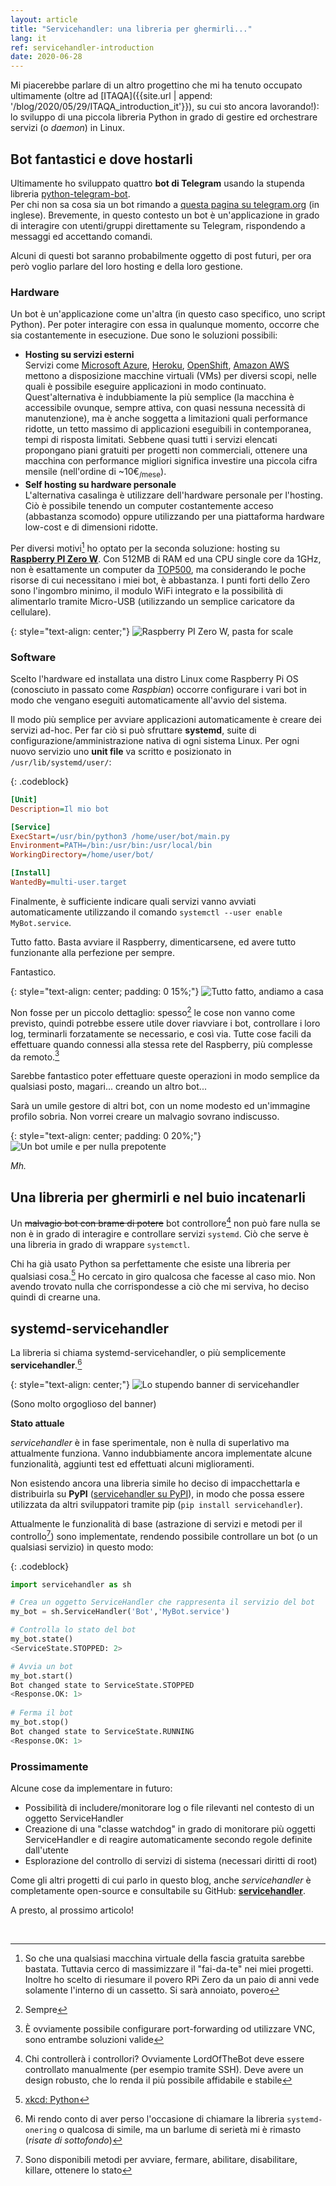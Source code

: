 ```yaml
---
layout: article
title: "Servicehandler: una libreria per ghermirli..."
lang: it
ref: servicehandler-introduction
date: 2020-06-28
---
```


Mi piacerebbe parlare di un altro progettino che mi ha tenuto occupato ultimamente (oltre ad [ITAQA]({{site.url | append: '/blog/2020/05/29/ITAQA_introduction_it'}}), su cui sto ancora lavorando!): lo sviluppo di una piccola libreria Python in grado di gestire ed orchestrare servizi (o *daemon*) in Linux.

## Bot fantastici e dove hostarli

Ultimamente ho sviluppato quattro **bot di Telegram** usando la stupenda libreria [python-telegram-bot](https://github.com/python-telegram-bot/python-telegram-bot).  
Per chi non sa cosa sia un bot rimando a [questa pagina su telegram.org](https://core.telegram.org/bots) (in inglese). Brevemente, in questo contesto un bot è un'applicazione in grado di interagire con utenti/gruppi direttamente su Telegram, rispondendo a messaggi ed accettando comandi.

Alcuni di questi bot saranno probabilmente oggetto di post futuri, per ora però voglio parlare del loro hosting e della loro gestione.

### Hardware

Un bot è un'applicazione come un'altra (in questo caso specifico, uno script Python). Per poter interagire con essa in qualunque momento, occorre che sia costantemente in esecuzione. Due sono le soluzioni possibili:

* **Hosting su servizi esterni**  
  Servizi come [Microsoft Azure](https://azure.microsoft.com/en-us/), [Heroku](https://www.heroku.com/), [OpenShift](https://www.openshift.com/), [Amazon AWS](https://aws.amazon.com/) mettono a disposizione macchine virtuali (VMs) per diversi scopi, nelle quali è possibile eseguire applicazioni in modo continuato. Quest'alternativa è indubbiamente la più semplice (la macchina è accessibile ovunque, sempre attiva, con quasi nessuna necessità di manutenzione), ma è anche soggetta a limitazioni quali performance ridotte, un tetto massimo di applicazioni eseguibili in contemporanea, tempi di risposta limitati.
  Sebbene quasi tutti i servizi elencati propongano piani gratuiti per progetti non commerciali, ottenere una macchina con performance migliori significa investire una piccola cifra mensile (nell'ordine di ~10€<sub>/mese</sub>).
* **Self hosting su hardware personale**  
  L'alternativa casalinga è utilizzare dell'hardware personale per l'hosting. Ciò è possibile tenendo un computer costantemente acceso (abbastanza scomodo) oppure utilizzando per una piattaforma hardware low-cost e di dimensioni ridotte.

Per diversi motivi[^1] ho optato per la seconda soluzione: hosting su [**Raspberry PI Zero W**](https://www.raspberrypi.org/products/raspberry-pi-zero-w/). Con 512MB di RAM ed una CPU single core da 1GHz, non è esattamente un computer da [TOP500](https://it.wikipedia.org/wiki/TOP500), ma considerando le poche risorse di cui necessitano i miei bot, è abbastanza. I punti forti dello Zero sono l'ingombro minimo, il modulo WiFi integrato e la possibilità di alimentarlo tramite Micro-USB (utilizzando un semplice caricatore da cellulare).

{: style="text-align: center;"}
<img src="{{site.url | append: '/media/20200628/raspberrypizero.jpg'}}" title="Raspberry PI Zero W, pasta for scale" class="responsive" onclick="window.open(this.src)">

### Software

Scelto l'hardware ed installata una distro Linux come Raspberry Pi OS (conosciuto in passato come *Raspbian*) occorre configurare i vari bot in modo che vengano eseguiti automaticamente all'avvio del sistema.

Il modo più semplice per avviare applicazioni automaticamente è creare dei servizi ad-hoc. Per far ciò si può sfruttare **systemd**, suite di configurazione/amministrazione nativa di ogni sistema Linux. Per ogni nuovo servizio uno **unit file** va scritto e posizionato in `/usr/lib/systemd/user/`:

{: .codeblock}

```ini
[Unit]
Description=Il mio bot

[Service]
ExecStart=/usr/bin/python3 /home/user/bot/main.py
Environment=PATH=/bin:/usr/bin:/usr/local/bin
WorkingDirectory=/home/user/bot/

[Install]
WantedBy=multi-user.target
```
Finalmente, è sufficiente indicare quali servizi vanno avviati automaticamente utilizzando il comando `systemctl --user enable MyBot.service`.

Tutto fatto. Basta avviare il Raspberry, dimenticarsene, ed avere tutto funzionante alla perfezione per sempre.

Fantastico.

{: style="text-align: center; padding: 0 15%;"}
<img src="{{site.url | append: '/media/20200628/jobdone.jpg'}}" title="Tutto fatto, andiamo a casa" class="responsive" onclick="window.open(this.src)">

Non fosse per un piccolo dettaglio: spesso[^2] le cose non vanno come previsto, quindi potrebbe essere utile dover riavviare i bot, controllare i loro log, terminarli forzatamente se necessario, e così via. Tutte cose facili da effettuare quando connessi alla stessa rete del Raspberry, più complesse da remoto.[^3]

Sarebbe fantastico poter effettuare queste operazioni in modo semplice da qualsiasi posto, magari... creando un altro bot...

Sarà un umile gestore di altri bot, con un nome modesto ed un'immagine profilo sobria. Non vorrei creare un malvagio sovrano indiscusso.

{: style="text-align: center; padding: 0 20%;"}
<img src="{{site.url | append: '/media/20200628/lordofthebots.jpg'}}" title="Un bot umile e per nulla prepotente" class="responsive" onclick="window.open(this.src)">

_Mh._

## Una libreria per ghermirli e nel buio incatenarli

Un ~~malvagio bot con brame di potere~~ bot controllore[^4] non può fare nulla se non è in grado di interagire e controllare servizi `systemd`. Ciò che serve è una libreria in grado di wrappare `systemctl`.

Chi ha già usato Python sa perfettamente che esiste una libreria per qualsiasi cosa.[^5]
Ho cercato in giro qualcosa che facesse al caso mio. Non avendo trovato nulla che corrispondesse a ciò che mi serviva, ho deciso quindi di crearne una.

## systemd-servicehandler

La libreria si chiama systemd-servicehandler, o più semplicemente **servicehandler**.[^6]

{: style="text-align: center;"}
<img src="{{site.url | append: '/media/20200628/servicehandler_banner.png'}}" title="Lo stupendo banner di servicehandler" class="responsive" onclick="window.open(this.src)">

(Sono molto orgoglioso del banner)

**Stato attuale**

*servicehandler* è in fase sperimentale, non è nulla di superlativo ma attualmente funziona. Vanno indubbiamente ancora implementate alcune funzionalità, aggiunti test ed effettuati alcuni miglioramenti.

Non esistendo ancora una libreria simile ho deciso di impacchettarla e distribuirla su **PyPI** ([servicehandler su PyPI](https://pypi.org/project/servicehandler/)), in modo che possa essere utilizzata da altri sviluppatori tramite pip (`pip install servicehandler`).

Attualmente le funzionalità di base (astrazione di servizi e metodi per il controllo[^7]) sono implementate, rendendo possibile controllare un bot (o un qualsiasi servizio) in questo modo:

{: .codeblock}
```python
import servicehandler as sh

# Crea un oggetto ServiceHandler che rappresenta il servizio del bot
my_bot = sh.ServiceHandler('Bot','MyBot.service')

# Controlla lo stato del bot
my_bot.state()
<ServiceState.STOPPED: 2>

# Avvia un bot
my_bot.start()
Bot changed state to ServiceState.STOPPED
<Response.OK: 1>
    
# Ferma il bot
my_bot.stop()
Bot changed state to ServiceState.RUNNING
<Response.OK: 1>
```

### Prossimamente

Alcune cose da implementare in futuro:

* Possibilità di includere/monitorare log o file rilevanti nel contesto di un oggetto ServiceHandler
* Creazione di una "classe watchdog" in grado di monitorare più oggetti ServiceHandler e di reagire automaticamente secondo regole definite dall'utente
* Esplorazione del controllo di servizi di sistema (necessari diritti di root)

Come gli altri progetti di cui parlo in questo blog, anche *servicehandler* è completamente open-source e consultabile su GitHub: **[servicehandler](https://github.com/albertosantagostino/systemd-servicehandler)**.

A presto, al prossimo articolo!

<br>


[^1]: So che una qualsiasi macchina virtuale della fascia gratuita sarebbe bastata. Tuttavia cerco di massimizzare il "fai-da-te" nei miei progetti. Inoltre ho scelto di riesumare il povero RPi Zero da un paio di anni vede solamente l'interno di un cassetto. Si sarà annoiato, povero
[^2]: Sempre
[^3]: È ovviamente possibile configurare port-forwarding od utilizzare VNC, sono entrambe soluzioni valide 
[^4]: Chi controllerà i controllori? Ovviamente LordOfTheBot deve essere controllato manualmente (per esempio tramite SSH). Deve avere un design robusto, che lo renda il più possibile affidabile e stabile
[^5]: <a href="https://xkcd.com/353/">xkcd: Python</a>
[^6]: Mi rendo conto di aver perso l'occasione di chiamare la libreria `systemd-onering` o qualcosa di simile, ma un barlume di serietà mi è rimasto (_risate di sottofondo_)
[^7]: Sono disponibili metodi per avviare, fermare, abilitare, disabilitare, killare, ottenere lo stato

